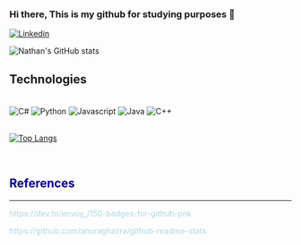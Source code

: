 ### Hi there, This is my github for studying purposes 👋

[![Linkedin](https://img.shields.io/badge/LinkedIn-0077B5?style=for-the-badge&logo=linkedin&logoColor=white)](https://www.linkedin.com/in/nathan-faria-2061b8201/)

![Nathan's GitHub stats](https://github-readme-stats.vercel.app/api?username=ichbinnichts&show_icons=true&theme=tokyonight)

## Technologies
<div style="display: inline_block"></br/>

  <img align="center" alt="C#" src="https://img.shields.io/badge/C%23-239120?style=for-the-badge&logo=c-sharp&logoColor=white"/>
  <img align="center" alt="Python" src="https://img.shields.io/badge/Python-3776AB?style=for-the-badge&logo=python&logoColor=white"/>
  <img align="center" alt="Javascript" src="https://img.shields.io/badge/JavaScript-323330?style=for-the-badge&logo=javascript&logoColor=F7DF1E"/>
  <img align="center" alt="Java" src="https://img.shields.io/badge/Java-ED8B00?style=for-the-badge&logo=java&logoColor=white" />
  <img align="center" alt="C++" src="https://img.shields.io/badge/C%2B%2B-00599C?style=for-the-badge&logo=c%2B%2B&logoColor=white"/>

</div>

<br/>

[![Top Langs](https://github-readme-stats.vercel.app/api/top-langs/?username=ichbinnichts&layout=compact)](https://github.com/anuraghazra/github-readme-stats)

<br/>
<div style="">
<h2 style="color: darkblue">References</h2>
<hr>
<p style="color: lightblue">https://dev.to/envoy_/150-badges-for-github-pnk<p>

<p style="color: lightblue">https://github.com/anuraghazra/github-readme-stats</p>
</div>
